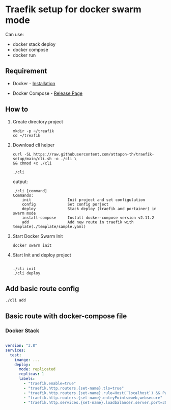 # Traefik setup for docker swarm mode

Can use:

- docker stack deploy
- docker compose
- docker run


## Requirement

- Docker - [Installation](https://docs.docker.com/engine/install/)

- Docker Compose - [Release Page](https://github.com/docker/compose/releases)

## How to

1. Create directory project

    ```shell
    mkdir -p ~/treafik
    cd ~/treafik
    ```

2. Download cli helper

    ```shell
    curl -SL https://raw.githubusercontent.com/attapon-th/traefik-setup/main/cli.sh -o ./cli \
    && chmod +x ./cli

    ./cli
    ```

    output:

    ```raw
   ./cli [command]
   Commands: 
        init                Init project and set configulation
        config              Set config porject
        deploy              Stack deploy (traefik and portainer) in swarm mode
        install-compose     Install docker-compose version v2.11.2
        add                 Add new route in traefik with template(./template/sample.yaml)
    ```

3. Start Docker Swarm Init

    ```shell
    docker swarm init
    ```

4. Start Init and deploy project

    ```shell
    
    ./cli init
    ./cli deploy
    ```


## Add basic route config

```shell
./cli add
```


##  Basic route with docker-compose file

### Docker Stack

```yaml

version: "3.8"
services:
  test:
    imange: ...
    deploy:
      mode: replicated
      replicas: 1
      labels:
        - "traefik.enable=true"
        - "traefik.http.routers.{set-name}.tls=true"
        - "traefik.http.routers.{set-name}.rule=Host(`localhost`) && PathPrefix(`/api/v1`)"
        - "traefik.http.routers.{set-name}.entryPoints=web,websecure"
        - "traefik.http.services.{set-name}.loadbalancer.server.port=3000"


```